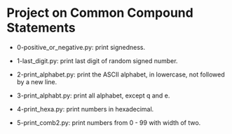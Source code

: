 # Project on Common Compound Statements

* 0-positive_or_negative.py: print signedness.

* 1-last_digit.py: print last digit of random signed number.

* 2-print_alphabet.py: print the ASCII alphabet, in lowercase, not followed by a new line.

* 3-print_alphabt.py: print all alphabet, except q and e.

* 4-print_hexa.py: print numbers in hexadecimal.

* 5-print_comb2.py: print numbers from 0 - 99 with width of two.


